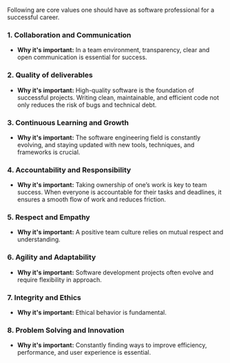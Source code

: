 Following are core values one should have as software professional for a successful career.

### 1. **Collaboration and Communication**
- **Why it's important:** In a team environment, transparency, clear and open communication is essential for success.

### 2. **Quality of deliverables**
- **Why it's important:** High-quality software is the foundation of successful projects. Writing clean, maintainable, and efficient code not only reduces the risk of bugs and technical debt.

### 3. **Continuous Learning and Growth**
- **Why it's important:** The software engineering field is constantly evolving, and staying updated with new tools, techniques, and frameworks is crucial.

### 4. **Accountability and Responsibility**
- **Why it's important:** Taking ownership of one’s work is key to team success. When everyone is accountable for their tasks and deadlines, it ensures a smooth flow of work and reduces friction.

### 5. **Respect and Empathy**
- **Why it's important:** A positive team culture relies on mutual respect and understanding.

### 6. **Agility and Adaptability**
- **Why it's important:** Software development projects often evolve and require flexibility in approach.

### 7. **Integrity and Ethics**
- **Why it's important:** Ethical behavior is fundamental.

### 8. **Problem Solving and Innovation**
- **Why it's important:** Constantly finding ways to improve efficiency, performance, and user experience is essential.

